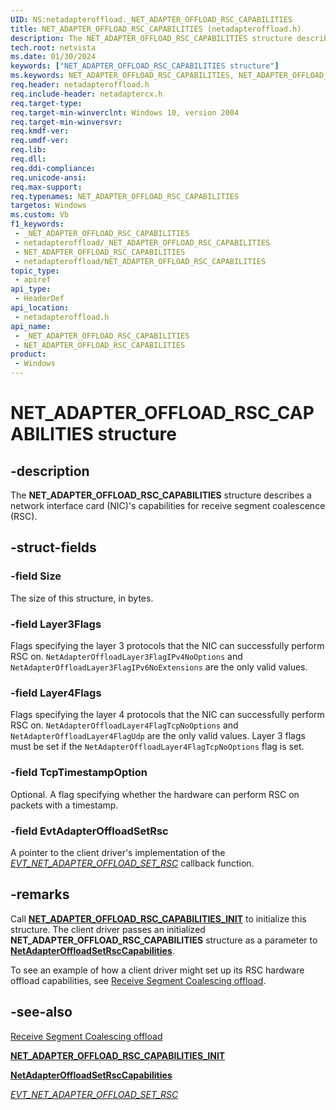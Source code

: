 ```yaml
---
UID: NS:netadapteroffload._NET_ADAPTER_OFFLOAD_RSC_CAPABILITIES
title: NET_ADAPTER_OFFLOAD_RSC_CAPABILITIES (netadapteroffload.h)
description: The NET_ADAPTER_OFFLOAD_RSC_CAPABILITIES structure describes a network interface card (NIC)'s capabilities for receive segment coalescence (RSC).
tech.root: netvista
ms.date: 01/30/2024
keywords: ["NET_ADAPTER_OFFLOAD_RSC_CAPABILITIES structure"]
ms.keywords: NET_ADAPTER_OFFLOAD_RSC_CAPABILITIES, NET_ADAPTER_OFFLOAD_RSC_CAPABILITIES,
req.header: netadapteroffload.h
req.include-header: netadaptercx.h
req.target-type: 
req.target-min-winverclnt: Windows 10, version 2004
req.target-min-winversvr: 
req.kmdf-ver: 
req.umdf-ver: 
req.lib: 
req.dll: 
req.ddi-compliance: 
req.unicode-ansi: 
req.max-support: 
req.typenames: NET_ADAPTER_OFFLOAD_RSC_CAPABILITIES
targetos: Windows
ms.custom: Vb
f1_keywords:
 - _NET_ADAPTER_OFFLOAD_RSC_CAPABILITIES
 - netadapteroffload/_NET_ADAPTER_OFFLOAD_RSC_CAPABILITIES
 - NET_ADAPTER_OFFLOAD_RSC_CAPABILITIES
 - netadapteroffload/NET_ADAPTER_OFFLOAD_RSC_CAPABILITIES
topic_type:
 - apiref
api_type:
 - HeaderDef
api_location:
 - netadapteroffload.h
api_name:
 - _NET_ADAPTER_OFFLOAD_RSC_CAPABILITIES
 - NET_ADAPTER_OFFLOAD_RSC_CAPABILITIES
product:
 - Windows
---
```


# NET_ADAPTER_OFFLOAD_RSC_CAPABILITIES structure


## -description

The **NET_ADAPTER_OFFLOAD_RSC_CAPABILITIES** structure describes a network interface card (NIC)'s capabilities for receive segment coalescence (RSC).

## -struct-fields

### -field Size

The size of this structure, in bytes.

### -field Layer3Flags

 
Flags specifying the layer 3 protocols that the NIC can successfully perform RSC on. `NetAdapterOffloadLayer3FlagIPv4NoOptions` and `NetAdapterOffloadLayer3FlagIPv6NoExtensions` are the only valid values.

### -field Layer4Flags

Flags specifying the layer 4 protocols that the NIC can successfully perform RSC on. `NetAdapterOffloadLayer4FlagTcpNoOptions` and `NetAdapterOffloadLayer4FlagUdp` are the only valid values. Layer 3 flags must be set if the `NetAdapterOffloadLayer4FlagTcpNoOptions` flag is set.

### -field TcpTimestampOption

Optional. A flag specifying whether the hardware can perform RSC on packets with a timestamp.

### -field EvtAdapterOffloadSetRsc

A pointer to the client driver's implementation of the [*EVT_NET_ADAPTER_OFFLOAD_SET_RSC*](nc-netadapteroffload-evt_net_adapter_offload_set_rsc.md) callback function.

## -remarks

Call [**NET_ADAPTER_OFFLOAD_RSC_CAPABILITIES_INIT**](nf-netadapteroffload-net_adapter_offload_rsc_capabilities_init.md) to initialize this structure. The client driver passes an initialized  **NET_ADAPTER_OFFLOAD_RSC_CAPABILITIES** structure as a parameter to [**NetAdapterOffloadSetRscCapabilities**](nf-netadapteroffload-netadapteroffloadsetrsccapabilities.md).

To see an example of how a client driver might set up its RSC hardware offload capabilities, see [Receive Segment Coalescing offload](/windows-hardware/drivers/netcx/rsc-offload).

## -see-also

[Receive Segment Coalescing offload](/windows-hardware/drivers/netcx/rsc-offload)

[**NET_ADAPTER_OFFLOAD_RSC_CAPABILITIES_INIT**](nf-netadapteroffload-net_adapter_offload_rsc_capabilities_init.md)

[**NetAdapterOffloadSetRscCapabilities**](nf-netadapteroffload-netadapteroffloadsetrsccapabilities.md)

[*EVT_NET_ADAPTER_OFFLOAD_SET_RSC*](nc-netadapteroffload-evt_net_adapter_offload_set_rsc.md)

